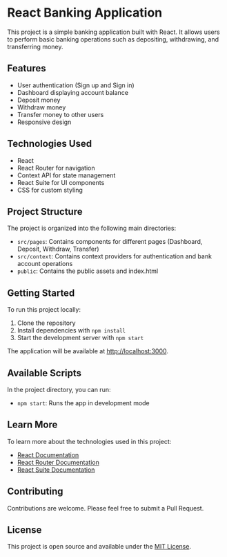 # React Banking Application

This project is a simple banking application built with React. It allows users to perform basic banking operations such as depositing, withdrawing, and transferring money.

## Features

- User authentication (Sign up and Sign in)
- Dashboard displaying account balance
- Deposit money
- Withdraw money
- Transfer money to other users
- Responsive design

## Technologies Used

- React
- React Router for navigation
- Context API for state management
- React Suite for UI components
- CSS for custom styling

## Project Structure

The project is organized into the following main directories:

- `src/pages`: Contains components for different pages (Dashboard, Deposit, Withdraw, Transfer)
- `src/context`: Contains context providers for authentication and bank account operations
- `public`: Contains the public assets and index.html

## Getting Started

To run this project locally:

1. Clone the repository
2. Install dependencies with `npm install`
3. Start the development server with `npm start`

The application will be available at [http://localhost:3000](http://localhost:3000).

## Available Scripts

In the project directory, you can run:

- `npm start`: Runs the app in development mode

## Learn More

To learn more about the technologies used in this project:

- [React Documentation](https://reactjs.org/)
- [React Router Documentation](https://reactrouter.com/)
- [React Suite Documentation](https://rsuitejs.com/)

## Contributing

Contributions are welcome. Please feel free to submit a Pull Request.

## License

This project is open source and available under the [MIT License](LICENSE).
